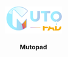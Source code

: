 <br />
<div align="center">
  <a href="https://github.com/othneildrew/Best-README-Template">
    <img src="assets/logo.png" alt="Logo" width="150" height="auto">
  </a>

  <h3 align="center">Mutopad</h3>
